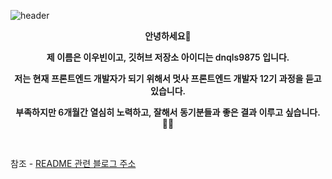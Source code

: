 ![header](https://capsule-render.vercel.app/api?type=waving&height=300&text=Techit-school%20&desc=Woo%20Bin%20Lee&color=auto)

<div align=center style="font-weight:600">
<p>안녕하세요🙌 </p>
<p>제 이름은 이우빈이고, 깃허브 저장소 아이디는 dnqls9875 입니다.</p>
<p>저는 현재 프론트엔드 개발자가 되기 위해서 멋사 프론트엔드 개발자 12기 과정을 듣고 있습니다.</p>
<p>부족하지만 6개월간 열심히 노력하고, 잘해서 동기분들과 좋은 결과 이루고 싶습니다. 🏃‍♂️</p>
</div>
<br>
<div align=center>

</div>

참조 - [README 관련 블로그 주소][blog]

[blog]: (https://eeeun.tistory.com/31)
